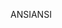 <span data-ttu-id="ccbea-101">ANSI</span><span class="sxs-lookup"><span data-stu-id="ccbea-101">ANSI</span></span>